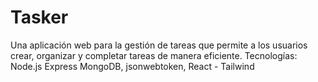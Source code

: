 # Tasker
Una aplicación web para la gestión de tareas que permite a los usuarios crear, organizar y completar tareas de manera eficiente. Tecnologías: Node.js Express MongoDB,  jsonwebtoken, React - Tailwind 
